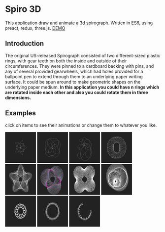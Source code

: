 # Spiro 3D

This application draw and animate a 3d spirograph. Written in ES6, using preact, redux, three.js. [DEMO](https://fingerpich.github.io/spiro3d/?QRQD1EQW2VS20VC1VPFqVQW10VS6VC1VPFqVQW10VS1VC54VPTqeVD2EQW10VS5VC1VPFqeVD3EeqVOQAFVHTqq)

## Introduction

The original US-released Spirograph consisted of two different-sized plastic rings, with gear teeth on both the inside and outside of their circumferences. They were pinned to a cardboard backing with pins, and any of several provided gearwheels, which had holes provided for a ballpoint pen to extend through them to an underlying paper writing surface. It could be spun around to make geometric shapes on the underlying paper medium.
**In this application you could have n rings which are rotated inside each other and also you could rotate them in three dimensions.**

## Examples
click on items to see their animations or change them to whatever you like.
 
[<img src="./examples/twisting star.png" width="100">](https://fingerpich.github.io/spiro3d/?QRQD1EQW8VS3VC89449VPTXVQW8VS28VC1VPFXZVD2EZVD3EZXVOQAFVHFVGTVJ20VI20XX )
[<img src="./examples/bubbles spin.png" width="100">](https://fingerpich.github.io/spiro3d/?QRQD1EQW2VS20VC91700VPTXVQW10VS6VC656VPTXVQW10VS1VC249VPFXZVD2EZVD3EZXVOQAFVHFVGTVJ360VI360XX)
[<img src="./examples/circulate source 3d.png" width="100">](https://fingerpich.github.io/spiro3d/?QRQD1EQW2VS20VC98799VPFXVQW10VS6VC2825VPTXVQW10VS1VC1520VPFXZVD2EQW10VS5VC614VPFXZVD3EZXVOQAFVHFVGTVJ360VI360XX)
[<img src="./examples/spining two galaxy.png" width="100">](https://fingerpich.github.io/spiro3d/?QRQD1EQW7VS3VC98692VPFXVQW2VS73VC2484VPFXVQW16VS19VC1152VPTXZVD2EZVD3EZXVOQAFVHFVGTVJ360VI360XX)
[<img src="./examples/swirl star.png" width="100">](https://fingerpich.github.io/spiro3d/?QRQD1EQW7VS2VC469VPFXVQW24VS212VC17809VPTXZVD2EZVD3EZXVOQAFVHFVGTVI320VJ320XX)
[<img src="./examples/animate RGB circles.png" width="100">](https://fingerpich.github.io/spiro3d/?QRQD1EQW10VS91VC57VPFXVQW7VS120VC10855VPTXZVD2EZVD3EZXVOQAFVHTVGTVI360VJ360XX)
[<img src="./examples/infinite.png" width="100">](https://fingerpich.github.io/spiro3d/?QRQD1EQW10VS91VC48VPFXVQW7VS120VC30054VPTXZVD2EZVD3EZXVOQAFVHFVGTVI273VJ364XX)
[<img src="./examples/multiverse.png" width="100">](https://fingerpich.github.io/spiro3d/?QRQD1EQW3VS90VC175VPFXVQW5VS1VC61405VPFXVQW8VS91VC7160VPTXZVD2EZVD3EZXVOQAFVHFVGTVI360VJ360XX)
[<img src="./examples/rose.png" width="100">](https://fingerpich.github.io/spiro3d/?QRQD1EQW3VS91VC175VPFXVQW7VS7VC57649VPTXZVD2EZVD3EZXVOQAFVHFVGTVI360VJ360XX)
[<img src="./examples/fencing.png" width="100">](https://fingerpich.github.io/spiro3d/?QRQD1EQW16VS3VC469VPFXVQW3VS165VC3909VPTXZVD2EZVD3EZXVOQAFVHFVGTVI320VJ320XX)
[<img src="./examples/fence drawing.png" width="100">](https://fingerpich.github.io/spiro3d/?QRQD1EQW16VS1VC469VPFXVQW3VS171VC90VPFXZVD2EZVD3EZXVOQAFVHFVGTVI29VJ320XX)
